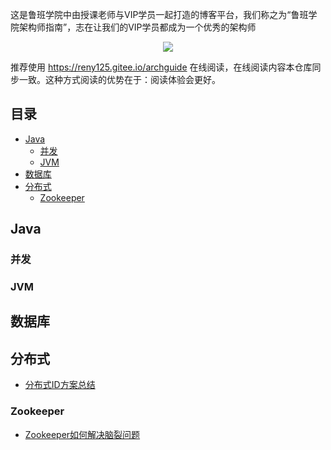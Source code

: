 这是鲁班学院中由授课老师与VIP学员一起打造的博客平台，我们称之为“鲁班学院架构师指南”，志在让我们的VIP学员都成为一个优秀的架构师

<p align="center">
<a href="https://github.com/boomblog/ArchGuide" target="_blank">
	<img src="https://p.qpic.cn/qqcourse/QFzQYCgCrxkx872mw392KDKXXIgD0iaUVoNrGuWPBYRicSem4Zqsf8PqpFjia54pic4d/" width=""/>
</a>
</p>

推荐使用 https://reny125.gitee.io/archguide 在线阅读，在线阅读内容本仓库同步一致。这种方式阅读的优势在于：阅读体验会更好。

## 目录
- [Java](#Java)
    - [并发](#并发)
    - [JVM](#JVM)
- [数据库](#数据库)
- [分布式](#分布式)
    - [Zookeeper](#Zookeeper)
## Java
### 并发
### JVM
## 数据库
## 分布式
* [分布式ID方案总结](docs/分布式/分布式ID方案总结.md)
### Zookeeper
* [Zookeeper如何解决脑裂问题](docs/Zookeeper/Zookeeper如何解决脑裂问题.md)